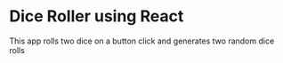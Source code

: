 # Dice Roller using React

This app rolls two dice on a button click and generates two random dice rolls
